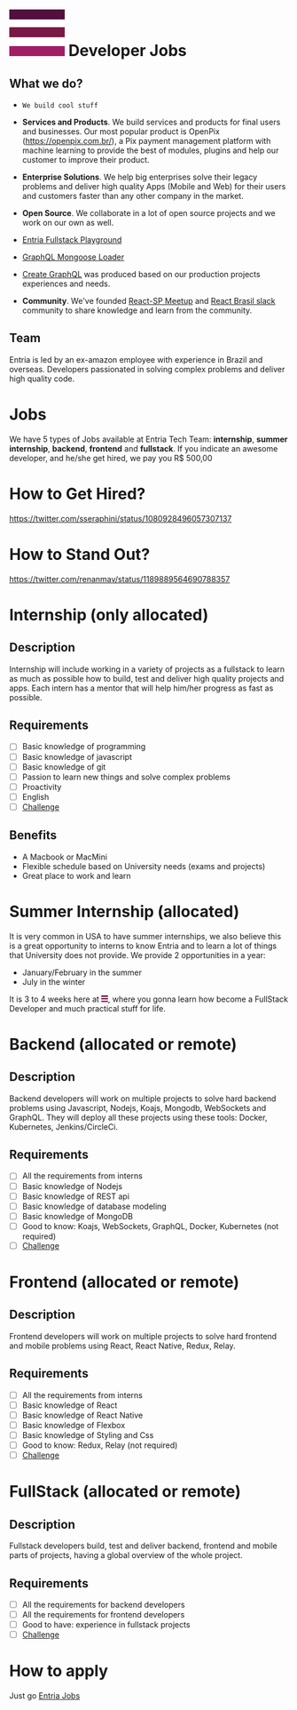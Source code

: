 # ![Entria](./img/logo.png) Developer Jobs

## What we do?
- `We build cool stuff`
- **Services and Products**. We build services and products for final users and businesses.
Our most popular product is OpenPix (https://openpix.com.br/), a Pix payment management platform with machine learning
to provide the best of modules, plugins and help our customer to improve their product.
  
- **Enterprise Solutions**. We help big enterprises solve their legacy problems and deliver high quality
Apps (Mobile and Web) for their users and customers faster than any other company in the market.
  
- **Open Source**. We collaborate in a lot of open source projects and we work on our own as well.

- [Entria Fullstack Playground](https://github.com/entria/entria-fullstack)
- [GraphQL Mongoose Loader](https://github.com/entria/graphql-mongoose-loader)
- [Create GraphQL](https://github.com/lucasbento/create-graphql) was produced based on our production projects
experiences and needs.
  
- **Community**. We've founded [React-SP Meetup](https://www.meetup.com/ReactJS-SP/) and [React Brasil slack](react-brasil-slack.herokuapp.com)
community to share knowledge and learn from the community.

## Team
Entria is led by an ex-amazon employee with experience in Brazil and overseas.
Developers passionated in solving complex problems and deliver high quality code.

# Jobs
We have 5 types of Jobs available at Entria Tech Team: **internship**, **summer internship**, **backend**, **frontend** and **fullstack**.
If you indicate an awesome developer, and he/she get hired, we pay you R$ 500,00

# How to Get Hired?
https://twitter.com/sseraphini/status/1080928496057307137

# How to Stand Out?
https://twitter.com/renanmav/status/1189889564690788357

# Internship (only allocated)
## Description
Internship will include working in a variety of projects as a fullstack to learn as much as possible how to build, test and deliver high quality projects and apps. Each intern has a mentor that will help him/her progress as fast as possible.

## Requirements
- [ ] Basic knowledge of programming
- [ ] Basic knowledge of javascript
- [ ] Basic knowledge of git
- [ ] Passion to learn new things and solve complex problems
- [ ] Proactivity
- [ ] English
- [ ] [Challenge](./internship/challenge.md)

## Benefits
- A Macbook or MacMini
- Flexible schedule based on University needs (exams and projects)
- Great place to work and learn

# Summer Internship (allocated)
It is very common in USA to have summer internships, we also believe this is a great opportunity to interns to know Entria and to learn a lot of things that University does not provide.
We provide 2 opportunities in a year:

- January/February in the summer 
- July in the winter

It is 3 to 4 weeks here at <img src="./img/logo.png" width="12" height="12" />, where you gonna learn how become a FullStack Developer and much practical stuff for life.

# Backend (allocated or remote)
## Description
Backend developers will work on multiple projects to solve hard backend problems using Javascript, Nodejs, Koajs, Mongodb, WebSockets and GraphQL.
They will deploy all these projects using these tools: Docker, Kubernetes, Jenkins/CircleCi.

## Requirements
- [ ] All the requirements from interns
- [ ] Basic knowledge of Nodejs
- [ ] Basic knowledge of REST api
- [ ] Basic knowledge of database modeling
- [ ] Basic knowledge of MongoDB
- [ ] Good to know: Koajs, WebSockets, GraphQL, Docker, Kubernetes (not required)
- [ ] [Challenge](./backend/challenge.md)

# Frontend (allocated or remote)
## Description
Frontend developers will work on multiple projects to solve hard frontend and mobile problems using React, React Native, Redux, Relay.

## Requirements
- [ ] All the requirements from interns
- [ ] Basic knowledge of React
- [ ] Basic knowledge of React Native
- [ ] Basic knowledge of Flexbox
- [ ] Basic knowledge of Styling and Css
- [ ] Good to know: Redux, Relay (not required)
- [ ] [Challenge](./frontend/challenge.md)

# FullStack (allocated or remote)
## Description
Fullstack developers build, test and deliver backend, frontend and mobile parts of projects, having a global overview of the whole project.

## Requirements
- [ ] All the requirements for backend developers
- [ ] All the requirements for frontend developers
- [ ] Good to have: experience in fullstack projects
- [ ] [Challenge](./fullstack/challenge.md)

# How to apply
Just go [Entria Jobs](https://entria.contrata.vc)
